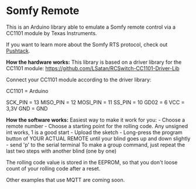 # Somfy Remote
This is an Arduino library able to emulate a Somfy remote control via a CC1101 module by Texas Instruments.

If you want to learn more about the Somfy RTS protocol, check out [Pushtack](https://pushstack.wordpress.com/somfy-rts-protocol/).


**How the hardware works:**
This library is based on a driver library for the CC1101 module: https://github.com/LSatan/RCSwitch-CC1101-Driver-Lib

Connect your CC1101 module according to the driver library:

CC1101 = Arduino

SCK_PIN = 13
MISO_PIN = 12
MOSI_PIN = 11
SS_PIN = 10
GD02 = 6
VCC = 3,3V
GND = GND

**How the software works:**
Easiest way to make it work for you:
    - Choose a remote number
    - Choose a starting point for the rolling code. Any unsigned int works, 1 is a good start
    - Upload the sketch
    - Long-press the program button of YOUR ACTUAL REMOTE until your blind goes up and down slightly
    - send 'p' to the serial terminal
To make a group command, just repeat the last two steps with another blind (one by one)

The rolling code value is stored in the EEPROM, so that you don't loose count of your rolling code after a reset.

Other examples that use MQTT are coming soon.